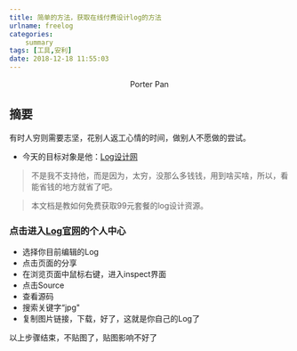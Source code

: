 ```yaml
---
title: 简单的方法，获取在线付费设计log的方法
urlname: freelog
categories:     
    summary
tags: [工具,安利]
date: 2018-12-18 11:55:03
---
```


<center> Porter Pan </center>

## 摘要

有时人穷则需要志坚，花别人返工心情的时间，做别人不愿做的尝试。

* 今天的目标对象是他：[Log设计网](https://www.logosc.cn)

> 不是我不支持他，而是因为，太穷，没那么多钱钱，用到啥买啥，所以，看能省钱的地方就省了吧。

> 本文档是教如何免费获取99元套餐的log设计资源。

<!-- more -->

### 点击进入[Log官网](https://www.logosc.cn/edit)的个人中心

* 选择你目前编辑的Log
* 点击页面的分享
* 在浏览页面中鼠标右键，进入inspect界面
* 点击Source
* 查看源码
* 搜索关键字“jpg"
* 复制图片链接，下载，好了，这就是你自己的Log了

以上步骤结束，不贴图了，贴图影响不好了


